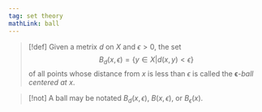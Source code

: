```yaml
---
tag: set theory
mathLink: ball
---
```

> [!def]
> Given a metrix $d$ on $X$ and $\epsilon > 0$, the set
> $$B_d(x, \epsilon) = \{y\in X|d(x, y)< \epsilon\}$$
> of all points whose distance from $x$ is less than $\epsilon$ is called the $\boldsymbol{\epsilon}$-*ball centered at $x$*.

> [!not]
> A ball may be notated $B_d(x, \epsilon)$, $B(x, \epsilon)$, or $B_\epsilon(x)$.

